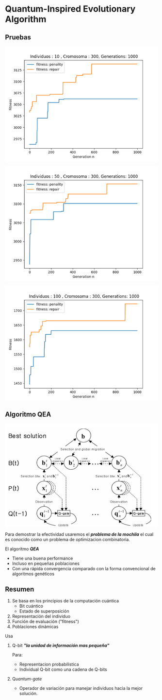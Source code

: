 # Quantum-Inspired Evolutionary Algorithm

## Pruebas

![Quantum-Inspired%20Evolutionary%20Algorithm%20ee9e1e2668ad4b0dbbc427190c8713de/Figure_1_(1).png](<Quantum-Inspired%20Evolutionary%20Algorithm%20ee9e1e2668ad4b0dbbc427190c8713de/Figure_1_(1).png>)

![Quantum-Inspired%20Evolutionary%20Algorithm%20ee9e1e2668ad4b0dbbc427190c8713de/Figure_2.png](Quantum-Inspired%20Evolutionary%20Algorithm%20ee9e1e2668ad4b0dbbc427190c8713de/Figure_2.png)

![Quantum-Inspired%20Evolutionary%20Algorithm%20ee9e1e2668ad4b0dbbc427190c8713de/Figure_3.png](Quantum-Inspired%20Evolutionary%20Algorithm%20ee9e1e2668ad4b0dbbc427190c8713de/Figure_3.png)

## Algoritmo QEA

![Quantum-Inspired%20Evolutionary%20Algorithm%20ee9e1e2668ad4b0dbbc427190c8713de/Captura_de_pantalla_2021-07-19_12-31-35.png](Quantum-Inspired%20Evolutionary%20Algorithm%20ee9e1e2668ad4b0dbbc427190c8713de/Captura_de_pantalla_2021-07-19_12-31-35.png)

Para demostrar la efectividad usaremos el **_problema de la mochila_** el cual es conocido como un problema de optimizacion combinatoria.

El algoritmo **_QEA_**

- Tiene una buena performance
- Incluso en pequeñas poblaciones
- Con una rápida convergencia comparado con la forma convencional de algoritmos genéticos

## Resumen

1. Se basa en los principios de la computación cuántica
   - Bit cuántico
   - Estado de superposición
2. Representación del individuo
3. Función de evaluación ("fitness")
4. Poblaciones dinámicas

Usa

1. Q-bit **_"la unidad de información mas pequeña"_**

   Para:

   - Representacion probabilistica
   - Individual Q-bit como una cadena de Q-bits

2. Q*uantum-gate*
   - Operador de variación para manejar individuos hacia la mejor solución.
